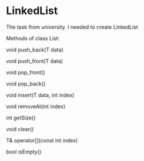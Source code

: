 # LinkedList
The task from university. I needed to create LinkedList

Methods of class List:

void push_back(T data)

void push_front(T data)

void pop_front()

void pop_back()

void insert(T data, int index)

void removeAt(int index)

int getSize()

void clear()

T& operator[](const int index)

bool isEmpty()
